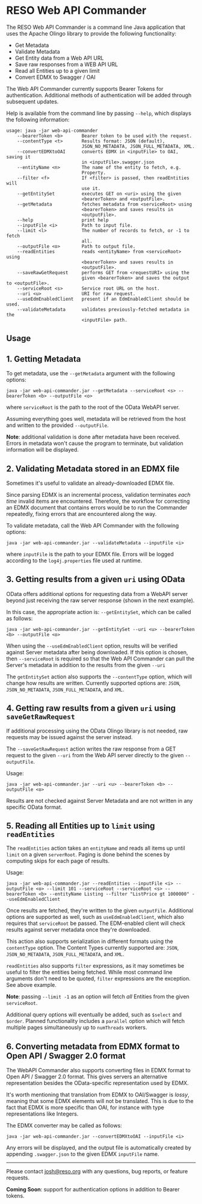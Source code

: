 # RESO Web API Commander

The RESO Web API Commander is a command line Java application that uses
the Apache Olingo library to provide the following functionality:

* Get Metadata
* Validate Metadata
* Get Entity data from a Web API URL
* Save raw responses from a WEB API URL
* Read all Entities up to a given limit
* Convert EDMX to Swagger / OAI

The Web API Commander currently supports Bearer Tokens for authentication. 
Additional methods of authentication will be added through subsequent updates.

Help is available from the command line by passing `--help`, which displays
the following information:

```
usage: java -jar web-api-commander
    --bearerToken <b>       Bearer token to be used with the request.
    --contentType <t>       Results format: JSON (default),
                            JSON_NO_METADATA, JSON_FULL_METADATA, XML.
    --convertEDMXtoOAI      converts EDMX in <inputFile> to OAI, saving it
                            in <inputFile>.swagger.json
    --entityName <n>        The name of the entity to fetch, e.g.
                            Property.
    --filter <f>            If <filter> is passed, then readEntities will
                            use it.
    --getEntitySet          executes GET on <uri> using the given
                            <bearerToken> and <outputFile>.
    --getMetadata           fetches metadata from <serviceRoot> using
                            <bearerToken> and saves results in
                            <outputFile>.
    --help                  print help
    --inputFile <i>         Path to input file.
    --limit <l>             The number of records to fetch, or -1 to fetch
                            all.
    --outputFile <o>        Path to output file.
    --readEntities          reads <entityName> from <serviceRoot> using
                            <bearerToken> and saves results in
                            <outputFile>.
    --saveRawGetRequest     performs GET from <requestURI> using the 
                            given <bearerToken> and saves the output to <outputFile>.
    --serviceRoot <s>       Service root URL on the host.
    --uri <u>               URI for raw request.
    --useEdmEnabledClient   present if an EdmEnabledClient should be used.
    --validateMetadata      validates previously-fetched metadata in the
                            <inputFile> path.

```

## Usage

## 1. Getting Metadata

To get metadata, use the `--getMetadata` argument with the following options:

```
java -jar web-api-commander.jar --getMetadata --serviceRoot <s> --bearerToken <b> --outputFile <o>
```

where `serviceRoot` is the path to the root of the OData WebAPI server.

Assuming everything goes well, metadata will be retrieved from the host and written to the provided `--outputFile`.

**Note**: additional validation is done after metadata have been received. Errors in metadata 
won't cause the program to terminate, but validation information will be displayed.

## 2. Validating Metadata stored in an EDMX file
Sometimes it's useful to validate an already-downloaded EDMX file. 

Since parsing EDMX is an incremental process, validation terminates _each time_ invalid 
items are encountered. Therefore, the workflow for correcting an EDMX document that contains errors 
would be to run the Commander repeatedly, fixing errors that are encountered along the way.

To validate metadata, call the Web API Commander with the following options:

```
java -jar web-api-commander.jar --validateMetadata --inputFile <i>
```

where `inputFile` is the path to your EDMX file. Errors will be logged according to the `log4j.properties` file
used at runtime. 

## 3. Getting results from a given `uri` using OData

OData offers additional options for requesting data from a WebAPI server beyond just receiving the 
raw server response (shown in the next example).

In this case, the appropriate action is: `--getEntitySet`, which can be called as follows:

```
java -jar web-api-commander.jar --getEntitySet --uri <u> --bearerToken <b> --outputFile <o>
``` 

When using the `--useEdmEnabledClient` option, results will be verified against Server metadata 
after being downloaded. If this option is chosen, then `--serviceRoot` is required so that the Web API
Commander can pull the Server's metadata in addition to the results from the given `--uri`

The `getEntitySet` action also supports the `--contentType` option, which will change how results are 
written. Currently supported options are: `JSON`, `JSON_NO_METADATA`, `JSON_FULL_METADATA`, and `XML`.

## 4. Getting raw results from a given `uri` using `saveGetRawRequest`

If additional processing using the OData Olingo library is not needed, raw requests may be issued 
against the server instead.

The `--saveGetRawRequest` action writes the raw response from a GET request to the given `--uri` 
from the Web API server directly to the given `--outputFile`.

Usage:

```
java -jar web-api-commander.jar --uri <u> --bearerToken <b> --outputFile <o>
```

Results are not checked against Server Metadata and are not written in any specific OData format.

  
## 5. Reading all Entities up to `limit` using `readEntities`

The `readEntities` action takes an `entityName` and reads all items up until `limit` on a given 
`serverRoot`. Paging is done behind the scenes by computing skips for each page of results.

Usage:

```
java -jar web-api-commander.jar --readEntities --inputFile <i> --outputFile <o> --limit 101 --serviceRoot --serviceRoot <s> --bearerToken <b> --entityName Listing --filter "ListPrice gt 1000000" --useEdmEnabledClient
```


Once results are fetched, they're written to the given `outputFile`. Additional options are supported
as well, such as `useEdmEnabledClient`, which also requires that `serviceRoot` be passed. The EDM-enabled
client will check results against server metadata once they're downloaded. 

This action also supports serialization in different formats using the `contentType` option. The 
Content Types currently supported are: `JSON`, `JSON_NO_METADATA`, `JSON_FULL_METADATA`, and `XML`.

`readEntities` also supports `filter` expressions, as it may sometimes be useful to filter the entities
being fetched. While most command line arguments don't need to be quoted, `filter` expressions are the exception. 
See above example.

**Note**: passing `--limit -1` as an option will fetch _all_ Entities from the given `serviceRoot`.


Additional query options will eventually be added, such as `$select` and `$order`. Planned 
functionality includes a `parallel` option which will fetch multiple pages simultaneously up to `numThreads` workers.


## 6. Converting metadata from EDMX format to Open API / Swagger 2.0 format

The WebAPI Commander also supports converting files in EDMX format to Open API / Swagger 2.0 format. This 
gives servers an alternative representation besides the OData-specific representation used by EDMX. 

It's worth mentioning that translation from EDMX to OAI/Swagger is _lossy_, meaning that some EDMX elements 
will not be translated. This is due to the fact that EDMX is more specific than OAI, for instance with type 
representations like Integers.

The EDMX converter may be called as follows:

```
java -jar web-api-commander.jar --convertEDMXtoOAI --inputFile <i>
``` 

Any errors will be displayed, and the output file is automatically created by appending `.swagger.json` to
the given EDMX `inputFile` name.

---

Please contact [josh@reso.org](mailto:josh@reso.org) with any questions, bug reports, or feature requests.

**Coming Soon**: support for authentication options in addition to Bearer tokens. 


